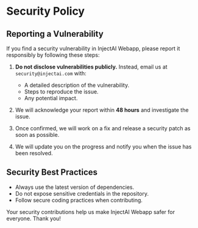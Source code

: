 # Security Policy

## Reporting a Vulnerability

If you find a security vulnerability in InjectAI Webapp, please report it responsibly by following these steps:

1. **Do not disclose vulnerabilities publicly.** Instead, email us at `security@injectai.com` with:
   - A detailed description of the vulnerability.
   - Steps to reproduce the issue.
   - Any potential impact.

2. We will acknowledge your report within **48 hours** and investigate the issue.

3. Once confirmed, we will work on a fix and release a security patch as soon as possible.

4. We will update you on the progress and notify you when the issue has been resolved.

## Security Best Practices

- Always use the latest version of dependencies.
- Do not expose sensitive credentials in the repository.
- Follow secure coding practices when contributing.

Your security contributions help us make InjectAI Webapp safer for everyone. Thank you!

